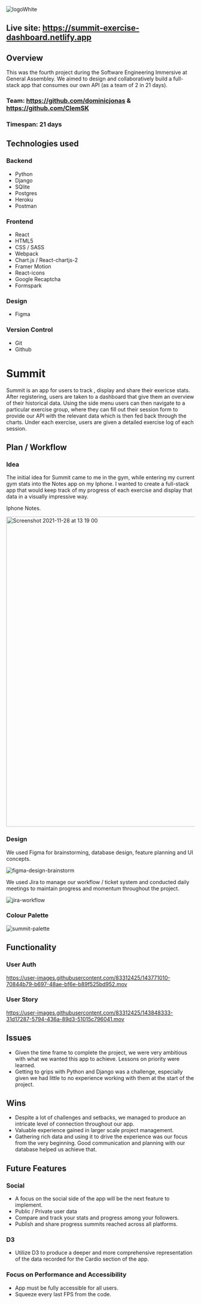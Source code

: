 
![logoWhite](https://user-images.githubusercontent.com/83312425/143767599-a6c2b5a2-f7ea-4347-be69-59f13602e026.png)

## Live site: https://summit-exercise-dashboard.netlify.app

## Overview
This was the fourth project during the Software Engineering Immersive at General Assembley. We aimed to design and collaboratively build a full-stack app that consumes our own API (as a team of 2 in 21 days).
  ### Team: https://github.com/dominicjonas & https://github.com/ClemSK
  ### Timespan: 21 days
  
  

## Technologies used
### Backend
- Python 
- Django
- SQlite
- Postgres
- Heroku
- Postman
### Frontend
- React
- HTML5
- CSS / SASS
- Webpack
- Chart.js / React-chartjs-2
- Framer Motion
- React-icons
- Google Recaptcha
- Formspark
### Design
- Figma
### Version Control
- Git
- Github

# Summit

Summit is an app for users to track , display and share their exericse stats. After registering, users are taken to a dashboard that give them an overview of their historical data. Using the side menu users can then navigate to a particular exercise group, where they can fill out their session form to provide our API with the relevant data which is then fed back through the charts. Under each exercise, users are given a detailed exercise log of each session.

## Plan / Workflow

### Idea
The initial idea for Summit came to me in the gym, while entering my current gym stats into the Notes app on my Iphone. I wanted to create a full-stack app that would keep track of my progress of each exercise and display that data in a visually impressive way. 

Iphone Notes.

<img width="826" alt="Screenshot 2021-11-28 at 13 19 00" src="https://user-images.githubusercontent.com/83312425/143769533-8f0e4bcc-6264-47c4-a044-b760b9837781.png" align='center'>

### Design 

We used Figma for brainstorming, database design, feature planning and UI concepts. 

![figma-design-brainstorm](https://user-images.githubusercontent.com/83312425/143769751-0ed16783-ef79-429f-a1f0-c00e9e6c8499.png)

We used Jira to manage our workflow / ticket system and conducted daily meetings to maintain progress and momentum throughout the project.

![jira-workflow](https://user-images.githubusercontent.com/83312425/143769769-2378e579-f456-4324-a789-520f675b06c3.png)

### Colour Palette

![summit-palette](https://user-images.githubusercontent.com/83312425/143857997-cdfcb89c-a659-4e84-807c-28ecc4a58b87.png)

## Functionality

### User Auth

https://user-images.githubusercontent.com/83312425/143771010-70844b79-b697-48ae-bf6e-b89f525bd952.mov

### User Story

https://user-images.githubusercontent.com/83312425/143848333-31d17287-5794-436a-89d3-51015c796041.mov



## Issues
- Given the time frame to complete the project, we were very ambitious with what we wanted this app to achieve. Lessons on priority were learned.
- Getting to grips with Python and Django was a challenge, especially given we had little to no experience working with them at the start of the project. 

## Wins
- Despite a lot of challenges and setbacks, we managed to produce an intricate level of connection throughout our app. 
- Valuable experience gained in larger scale project management.
- Gathering rich data and using it to drive the experience was our focus from the very beginning. Good communication and planning with our database helped us achieve that.

## Future Features

### Social
- A focus on the social side of the app will be the next feature to implement. 
- Public / Private user data
- Compare and track your stats and progress among your followers.
- Publish and share progress summits reached across all platforms.  

### D3
- Utilize D3 to produce a deeper and more comprehensive representation of the data recorded for the Cardio section of the app. 

### Focus on Performance and Accessibility 
- App must be fully accessible for all users.
- Squeeze every last FPS from the code. 






